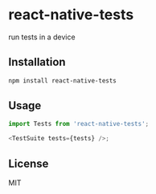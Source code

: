 # react-native-tests

run tests in a device

## Installation

```sh
npm install react-native-tests
```

## Usage

```js
import Tests from 'react-native-tests';

<TestSuite tests={tests} />;
```

## License

MIT
